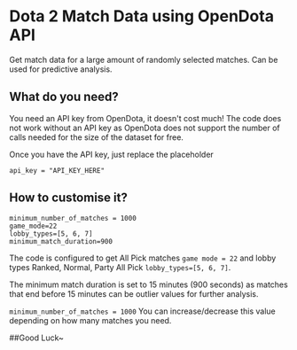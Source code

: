 # Dota 2 Match Data using OpenDota API

Get match data for a large amount of randomly selected matches. Can be used for predictive analysis.

## What do you need?

You need an API key from OpenDota, it doesn't cost much! The code does not work without an API key as OpenDota does not 
support the number of calls needed for the size of the dataset for free.

Once you have the API key, just replace the placeholder

`api_key = "API_KEY_HERE"`

## How to customise it?

```
minimum_number_of_matches = 1000
game_mode=22
lobby_types=[5, 6, 7]
minimum_match_duration=900
```

The code is configured to get All Pick matches `game mode = 22` and lobby types Ranked, Normal, Party All Pick
`lobby_types=[5, 6, 7]`.

The minimum match duration is set to 15 minutes (900 seconds) as matches that end before 15 minutes can be outlier values
for further analysis.

`minimum_number_of_matches = 1000` You can increase/decrease this value depending on how many matches you need.

##Good Luck~